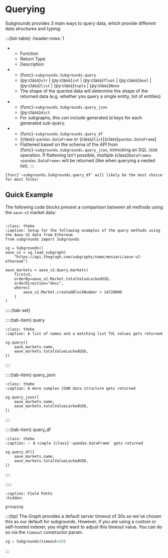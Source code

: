 # Querying

Subgrounds provides 3 main ways to query data, which provide different data structures and typing:

:::{list-table}
:header-rows: 1

* - Function
  - Return Type
  - Description

* - {func}`~subgrounds.Subgrounds.query`
  - {py:class}`str` | {py:class}`int` | {py:class}`float` | {py:class}`bool` | {py:class}`list` | {py:class}`tuple` | {py:class}`None`
  - The shape of the queried data will determine the shape of the returned data (e.g. whether you query a single entity, list of entities)

* - {func}`~subgrounds.Subgrounds.query_json`
  - {py:class}`dict`
  - For subgraphs, this *can* include generated id keys for each generated sub-query.

* - {func}`~subgrounds.Subgrounds.query_df`
  - {class}`~pandas.DataFrame` or {class}`list`\[{class}`pandas.DataFrame`\]
  - Flattened based on the schema of the API from {func}`~subgrounds.Subgrounds.query_json`, mimicking an SQL `JOIN` operation. If flattening isn't possible, multiple {class}`Dataframes <pandas.DataFrame>` will be returned (like when querying a nested list).
:::

```{tip}
{func}`~subgrounds.Subgrounds.query_df` will likely be the best choice for most folks!
```

## Quick Example

The following code blocks present a comparison between all methods using the `aave-v2` market data:

```{thebe-button}
```

```{code-block} python
:class: thebe
:caption: Setup for the following examples of the query methods using the Aave V2 data from Ethereum
from subgrounds import Subgrounds

sg = Subgrounds()
aave_v2 = sg.load_subgraph(
    "https://api.thegraph.com/subgraphs/name/messari/aave-v2-ethereum")

aave_markets = aave_v2.Query.markets(
    first=3,
    orderBy=aave_v2.Market.totalValueLockedUSD,
    orderDirection="desc",
    where=[
        aave_v2.Market.createdBlockNumber > 14720000
    ]
)
```

:::::{tab-set}

::::{tab-item} query
```{code-block} python
:class: thebe
:caption: A list of names and a matching list TVL values gets returned

sg.query([
    aave_markets.name,
    aave_markets.totalValueLockedUSD,
])
```
::::

::::{tab-item} query_json
```{code-block} python
:class: thebe
:caption: A more complex JSON data structure gets returned

sg.query_json([
    aave_markets.name,
    aave_markets.totalValueLockedUSD,
])
```
::::

::::{tab-item} query_df
```{code-block} python
:class: thebe
:caption: ✨ A simple {class}`~pandas.DataFrame` gets returned

sg.query_df([
    aave_markets.name,
    aave_markets.totalValueLockedUSD,
])
```
::::

:::::

```{toctree}
:caption: Field Paths
:hidden:

grouping
```

:::{tip}
The Graph provides a default server timeout of 30s so we've chosen this as our default for subgrounds. However, if you are using a custom or self-hosted indexer, you might want to adjust this timeout value. You can do so via the `timeout` constructor param.

```python
sg = Subgrounds(timeout=60)
```
:::